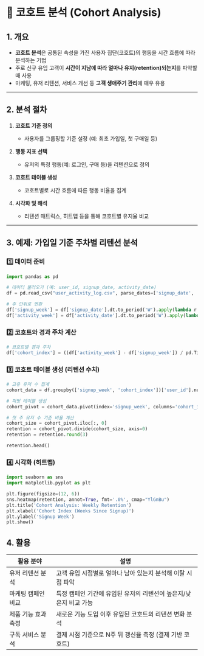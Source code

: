 # 📆 코호트 분석 (Cohort Analysis)

## 1. 개요

- **코호트 분석**은 공통된 속성을 가진 사용자 집단(코호트)의 행동을 시간 흐름에 따라 분석하는 기법
- 주로 신규 유입 고객이 **시간이 지남에 따라 얼마나 유지(retention)되는지**를 파악할 때 사용
- 마케팅, 유저 리텐션, 서비스 개선 등 **고객 생애주기 관리**에 매우 유용

---

## 2. 분석 절차

1. **코호트 기준 정의**  
   - 사용자를 그룹핑할 기준 설정 (예: 최초 가입일, 첫 구매일 등)

2. **행동 지표 선택**  
   - 유저의 특정 행동(예: 로그인, 구매 등)을 리텐션으로 정의

3. **코호트 테이블 생성**  
   - 코호트별로 시간 흐름에 따른 행동 비율을 집계

4. **시각화 및 해석**  
   - 리텐션 매트릭스, 히트맵 등을 통해 코호트별 유지율 비교

---

## 3. 예제: 가입일 기준 주차별 리텐션 분석

### 1️⃣ 데이터 준비

```python
import pandas as pd

# 데이터 불러오기 (예: user_id, signup_date, activity_date)
df = pd.read_csv("user_activity_log.csv", parse_dates=['signup_date', 'activity_date'])

# 주 단위로 변환
df['signup_week'] = df['signup_date'].dt.to_period('W').apply(lambda r: r.start_time)
df['activity_week'] = df['activity_date'].dt.to_period('W').apply(lambda r: r.start_time)
```

### 2️⃣ 코호트와 경과 주차 계산
```py
# 코호트별 경과 주차
df['cohort_index'] = ((df['activity_week'] - df['signup_week']) / pd.Timedelta(weeks=1)).astype(int)
```
### 3️⃣ 코호트 테이블 생성 (리텐션 수치)
```py
# 고유 유저 수 집계
cohort_data = df.groupby(['signup_week', 'cohort_index'])['user_id'].nunique().reset_index()

# 피벗 테이블 생성
cohort_pivot = cohort_data.pivot(index='signup_week', columns='cohort_index', values='user_id')

# 첫 주 유저 수 기준 비율 계산
cohort_size = cohort_pivot.iloc[:, 0]
retention = cohort_pivot.divide(cohort_size, axis=0)
retention = retention.round(3)

retention.head()
```

### 4️⃣ 시각화 (히트맵)
```py
import seaborn as sns
import matplotlib.pyplot as plt

plt.figure(figsize=(12, 6))
sns.heatmap(retention, annot=True, fmt='.0%', cmap="YlGnBu")
plt.title('Cohort Analysis: Weekly Retention')
plt.xlabel('Cohort Index (Weeks Since Signup)')
plt.ylabel('Signup Week')
plt.show()
```

## 4. 활용
| 활용 분야       | 설명                                    |
| ----------- | ------------------------------------- |
| 유저 리텐션 분석   | 고객 유입 시점별로 얼마나 남아 있는지 분석해 이탈 시점 파악    |
| 마케팅 캠페인 비교  | 특정 캠페인 기간에 유입된 유저의 리텐션이 높은지/낮은지 비교 가능 |
| 제품 기능 효과 측정 | 새로운 기능 도입 이후 유입된 코호트의 리텐션 변화 분석       |
| 구독 서비스 분석   | 결제 시점 기준으로 N주 뒤 갱신율 측정 (결제 기반 코호트)    |

